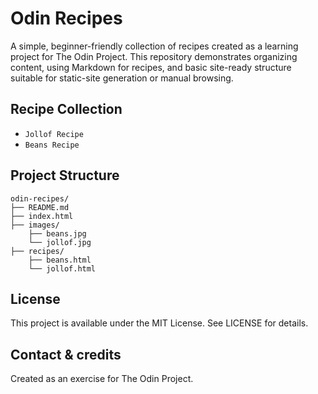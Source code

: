 # Odin Recipes

A simple, beginner-friendly collection of recipes created as a learning project for The Odin Project. This repository demonstrates organizing content, using Markdown for recipes, and basic site-ready structure suitable for static-site generation or manual browsing.

## Recipe Collection
- `Jollof Recipe`
- `Beans Recipe`

## Project Structure
```
odin-recipes/
├── README.md
├── index.html
├── images/
    ├── beans.jpg
    └── jollof.jpg
├── recipes/
    ├── beans.html
    └── jollof.html
```

## License
This project is available under the MIT License. See LICENSE for details.

## Contact & credits
Created as an exercise for The Odin Project.